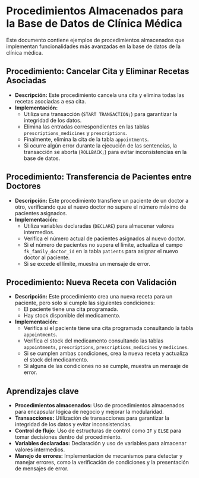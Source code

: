 # Procedimientos Almacenados para la Base de Datos de Clínica Médica

Este documento contiene ejemplos de procedimientos almacenados que implementan funcionalidades más avanzadas en la base de datos de la clínica médica.

## Procedimiento: Cancelar Cita y Eliminar Recetas Asociadas

* **Descripción:** Este procedimiento cancela una cita y elimina todas las recetas asociadas a esa cita.
* **Implementación:**
    * Utiliza una transacción (`START TRANSACTION;`) para garantizar la integridad de los datos.
    * Elimina las entradas correspondientes en las tablas `prescriptions_medicines` y `prescriptions`.
    * Finalmente, elimina la cita de la tabla `appointments`.
    * Si ocurre algún error durante la ejecución de las sentencias, la transacción se aborta (`ROLLBACK;`) para evitar inconsistencias en la base de datos.

## Procedimiento: Transferencia de Pacientes entre Doctores

* **Descripción:** Este procedimiento transfiere un paciente de un doctor a otro, verificando que el nuevo doctor no supere el número máximo de pacientes asignados.
* **Implementación:**
    * Utiliza variables declaradas (`DECLARE`) para almacenar valores intermedios.
    * Verifica el número actual de pacientes asignados al nuevo doctor.
    * Si el número de pacientes no supera el límite, actualiza el campo `fk_family_doctor_id` en la tabla `patients` para asignar el nuevo doctor al paciente.
    * Si se excede el límite, muestra un mensaje de error.

## Procedimiento: Nueva Receta con Validación

* **Descripción:** Este procedimiento crea una nueva receta para un paciente, pero solo si cumple las siguientes condiciones:
    * El paciente tiene una cita programada.
    * Hay stock disponible del medicamento.
* **Implementación:**
    * Verifica si el paciente tiene una cita programada consultando la tabla `appointments`.
    * Verifica el stock del medicamento consultando las tablas `appointments`, `prescriptions`, `prescriptions_medicines` y `medicines`.
    * Si se cumplen ambas condiciones, crea la nueva receta y actualiza el stock del medicamento.
    * Si alguna de las condiciones no se cumple, muestra un mensaje de error.

## Aprendizajes clave

* **Procedimientos almacenados:** Uso de procedimientos almacenados para encapsular lógica de negocio y mejorar la modularidad.
* **Transacciones:** Utilización de transacciones para garantizar la integridad de los datos y evitar inconsistencias.
* **Control de flujo:** Uso de estructuras de control como `IF` y `ELSE` para tomar decisiones dentro del procedimiento.
* **Variables declaradas:** Declaración y uso de variables para almacenar valores intermedios.
* **Manejo de errores:** Implementación de mecanismos para detectar y manejar errores, como la verificación de condiciones y la presentación de mensajes de error.
